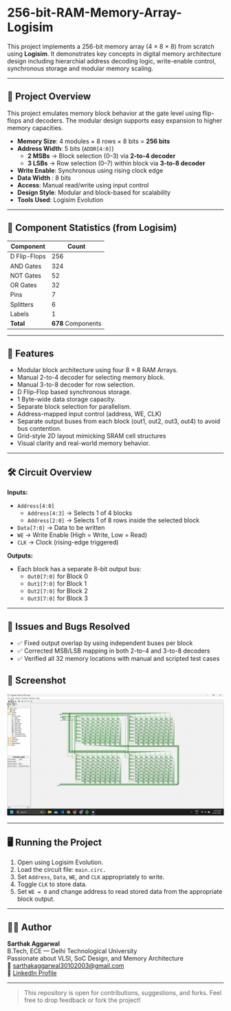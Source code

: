 # 256-bit-RAM-Memory-Array-Logisim
This project implements a 256-bit memory array (4 × 8 × 8) from scratch using **Logisim**. It demonstrates key concepts in digital memory architecture design including hierarchial address decoding logic, write-enable control, synchronous storage and modular memory scaling.

---

## 📐 Project Overview
This project emulates memory block behavior at the gate level using flip-flops and decoders. The modular design supports easy expansion to higher memory capacities.

- **Memory Size**: 4 modules × 8 rows × 8 bits = **256 bits**
- **Address Width**: 5 bits (`ADDR[4:0]`)
  - **2 MSBs** → Block selection (0–3) via **2-to-4 decoder**
  - **3 LSBs** → Row selection (0–7) within block via **3-to-8 decoder**
- **Write Enable**: Synchronous using rising clock edge
- **Data Width** : 8 bits
- **Access**: Manual read/write using input control
- **Design Style**: Modular and block-based for scalability
- **Tools Used**: Logisim Evolution

---

## 🧱 Component Statistics (from Logisim)

| Component   | Count |
|------------|--------|
| D Flip-Flops | 256 |
| AND Gates    | 324 |
| NOT Gates    | 52  |
| OR Gates     | 32  |
| Pins         | 7   |
| Splitters    | 6   |
| Labels       | 1   |
| **Total**    | **678** Components |

---

## 🧠 Features

- Modular block architecture using four 8 × 8 RAM Arrays.
- Manual 2-to-4 decoder for selecting memory block.
- Manual 3-to-8 decoder for row selection.
- D Flip-Flop based synchronous storage.
- 1 Byte-wide data storage capacity.
- Separate block selection for parallelism.
- Address-mapped input control (address, WE, CLK)
- Separate output buses from each block (out1, out2, out3, out4) to avoid bus contention.
- Grid-style 2D layout mimicking SRAM cell structures
- Visual clarity and real-world memory behavior.

---

## 🛠 Circuit Overview
**Inputs:**
- `Address[4:0]`
  - `Address[4:3]` → Selects 1 of 4 blocks
  - `Address[2:0]` → Selects 1 of 8 rows inside the selected block
- `Data[7:0]` → Data to be written
- `WE` → Write Enable (High = Write, Low = Read)
- `CLK` → Clock (rising-edge triggered)

**Outputs:**
- Each block has a separate 8-bit output bus:
  - `Out0[7:0]` for Block 0
  - `Out1[7:0]` for Block 1
  - `Out2[7:0]` for Block 2
  - `Out3[7:0]` for Block 3

--- 

## 🐞 Issues and Bugs Resolved
- ✅ Fixed output overlap by using independent buses per block
- ✅ Corrected MSB/LSB mapping in both 2-to-4 and 3-to-8 decoders
- ✅ Verified all 32 memory locations with manual and scripted test cases

## 📸 Screenshot

![256-bit RAM Memory - Logisim](256_memory_array/design_screenshot.png)

---

## 🖥️ Running the Project
1. Open using Logisim Evolution.
2. Load the circuit file: `main.circ.`
3. Set `Address`, `Data`, `WE`, and `CLK` appropriately to write.
4. Toggle `CLK` to store data.
5. Set `WE = 0` and change address to read stored data from the appropriate block output.

---

## 👨‍💻 Author

**Sarthak Aggarwal**  
B.Tech, ECE — Delhi Technological University  
Passionate about VLSI, SoC Design, and Memory Architecture  
📧 sarthakaggarwal30102003@gmail.com  
🔗 [LinkedIn Profile](https://www.linkedin.com/in/sarthak-aggarwal-486b60240/)

---

> This repository is open for contributions, suggestions, and forks. Feel free to drop feedback or fork the project!



